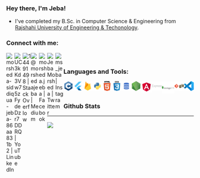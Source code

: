 ### Hey there, I'm Jeba!

- I've completed my B.Sc. in Computer Science & Engineering from <a href="https://www.ruet.ac.bd/">Rajshahi University of Engineering & Techonology</a>.


### Connect with me:

[<img align="left" alt="morsheda-siddiqua-jeba-86aa831b2 | LinkedIn" width="22px" src="https://cdn.jsdelivr.net/npm/simple-icons@v3/icons/linkedin.svg" />][linkedin]
[<img align="left" alt="UC3kKd3Vw75zFydeDzr7DDRQ | YouTube" width="22px" src="https://cdn.jsdelivr.net/npm/simple-icons@v3/icons/youtube.svg" />][youtube]
[<img align="left" alt="14491498 | Stack Overflow" width="22px" src="https://cdn.jsdelivr.net/npm/simple-icons@v3/icons/stackoverflow.svg" />][stackoverflow]
[<img align="left" alt="@morshedajeba | Medium" width="22px" src="https://cdn.jsdelivr.net/npm/simple-icons@v3/icons/medium.svg" />][medium]
[<img align="left" alt="morsheda.jeba | Facebook" width="22px" src="https://cdn.jsdelivr.net/npm/simple-icons@v3/icons/facebook.svg" />][facebook]
[<img align="left" alt="JebaMorsheda | Twitter" width="22px" src="https://cdn.jsdelivr.net/npm/simple-icons@v3/icons/twitter.svg" />][twitter]
[<img align="left" alt="ms_jeba | Instagram" width="22px" src="https://cdn.jsdelivr.net/npm/simple-icons@v3/icons/instagram.svg" />][instagram]

<br />

### Languages and Tools:

<img align="left" alt="C++" width="26px" src="https://raw.githubusercontent.com/github/explore/master/topics/cpp/cpp.png" />
<img align="left" alt="Flutter" width="26px" src="https://raw.githubusercontent.com/github/explore/master/topics/flutter/flutter.png" />
<img align="left" alt="Firebase" width="26px" src="https://raw.githubusercontent.com/github/explore/master/topics/firebase/firebase.png" />
<img align="left" alt="Python" width="26px" src="https://raw.githubusercontent.com/github/explore/master/topics/python/python.png" />
<img align="left" alt="HTML" width="26px" src="https://raw.githubusercontent.com/github/explore/master/topics/html/html.png" />
<img align="left" alt="CSS" width="26px" src="https://raw.githubusercontent.com/github/explore/master/topics/css/css.png" />
<img align="left" alt="SQL" width="26px" src="https://raw.githubusercontent.com/github/explore/master/topics/sql/sql.png" />
<img align="left" alt="Node.js" width="26px" src="https://raw.githubusercontent.com/github/explore/master/topics/nodejs/nodejs.png" />
<img align="left" alt="AngularJS" width="30px" src="https://raw.githubusercontent.com/github/explore/master/topics/angular/angular.png" />
<img align="left" alt="Express.js" width="26px" src="https://raw.githubusercontent.com/github/explore/master/topics/express/express.png" />
<img align="left" alt="mongoDB" width="34px" src="https://raw.githubusercontent.com/github/explore/master/topics/mongodb/mongodb.png" />
<img align="left" alt="git" width="26px" src="https://raw.githubusercontent.com/github/explore/master/topics/git/git.png" />
<img align="left" alt="VS Code" width="26px" src="https://raw.githubusercontent.com/github/explore/master/topics/visual-studio-code/visual-studio-code.png" />

<br />
<br />

### Github Stats
<hr>

<img align="center" src="https://github-readme-stats.vercel.app/api?username=Morsheda&show_icons=true&theme=algolia"/>

[linkedin]:https://www.linkedin.com/in/morsheda-siddiqua-jeba-86aa831b2/
[youtube]:https://www.youtube.com/channel/UC3kKd3Vw75zFydeDzr7DDRQ
[stackoverflow]:https://stackoverflow.com/users/14491498/morsheda-jeba?tab=profile
[medium]:https://medium.com/@morshedajeba
[facebook]:https://www.facebook.com/morsheda.jeba/
[twitter]:https://twitter.com/JebaMorsheda
[instagram]:https://www.instagram.com/ms_jeba/
[flutter]:https://www.youtube.com/watch?v=jq9ByaxYSG8&list=PLgU-EAI_bURPAWfIJKfRlQ51OlURCu-31&ab_channel=MorshedaJeba
[MEAN]:https://github.com/Morsheda/MEAN-Stack-CRUD-Operations






